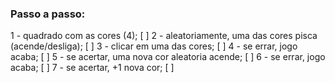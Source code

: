 ### Passo a passo:
1 - quadrado com as cores (4); [ ]
2 - aleatoriamente, uma das cores pisca (acende/desliga); [ ]
3 - clicar em uma das cores; [ ]
4 - se errar, jogo acaba; [ ]
5 - se acertar, uma nova cor aleatoria acende; [ ]
6 - se errar, jogo acaba; [ ]
7 - se acertar, +1 nova cor; [  ]
